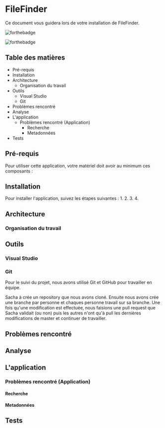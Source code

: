 # FileFinder
Ce document vous guidera lors de votre installation de FileFinder.

![forthebadge](http://forthebadge.com/images/badges/makes-people-smile.svg)

![forthebadge](http://forthebadge.com/images/badges/made-with-c-sharp.svg)

## Table des matières
* Pré-requis
* Installation
* Architecture
    * Organisation du travail
* Outils
    * Visual Studio
    * Git
* Problèmes rencontré
* Analyse
* L'application
    * Problèmes rencontré (Application)
        * Recherche
        * Metadonnées
* Tests



## Pré-requis

Pour utiliser cette application, votre matériel doit avoir au minimum ces composants :



## Installation

Pour installer l'application, suivez les étapes suivantes :
1. 
2. 
3. 
4. 

## Architecture
### Organisation du travail
## Outils
### Visual Studio
### Git
Pour le suivi du projet, nous avons utilisé Git et GitHub pour travailler en équipe.

Sacha à crée un repository que nous avons cloné. Ensuite nous avons crée une branche par personne et chaques personne travail sur sa branche. Une fois qu'une modification est effectuée, nous faisions une pull request que Sacha validait (ou non) puis les autres n'ont qu'à pull les dernières modifications de master et continuer de travailler.
## Problèmes rencontré
## Analyse
## L'application
### Problèmes rencontré (Application)
#### Recherche
#### Metadonnées
## Tests
